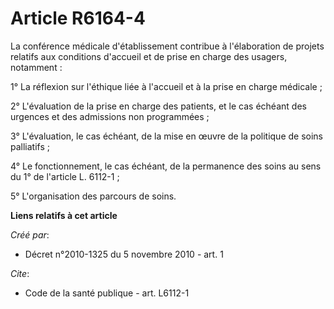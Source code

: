 # Article R6164-4

La conférence médicale d'établissement contribue à l'élaboration de projets relatifs aux conditions d'accueil et de prise en
charge des usagers, notamment : 

1° La réflexion sur l'éthique liée à l'accueil et à la prise en charge médicale ; 

2° L'évaluation de la prise en charge des patients, et le cas échéant des urgences et des admissions non programmées ; 

3° L'évaluation, le cas échéant, de la mise en œuvre de la politique de soins palliatifs ; 

4° Le fonctionnement, le cas échéant, de la permanence des soins au sens du 1° de l'article L. 6112-1 ; 

5° L'organisation des parcours de soins.

**Liens relatifs à cet article**

_Créé par_:

  - Décret n°2010-1325 du 5 novembre 2010 - art. 1

_Cite_:

  - Code de la santé publique - art. L6112-1
